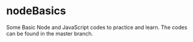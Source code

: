 # nodeBasics

Some Basic Node and JavaScript codes to practice and learn.
The codes can be found in the master branch.

